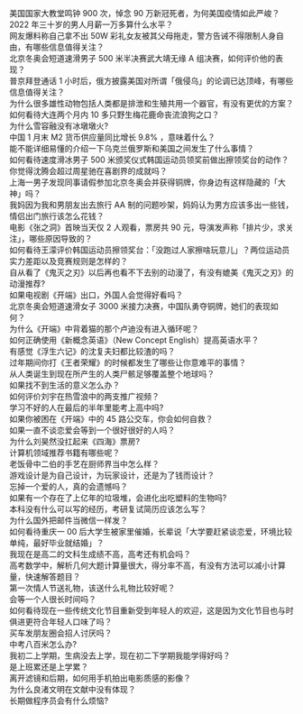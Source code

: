 美国国家大教堂鸣钟 900 次，悼念 90 万新冠死者，为何美国疫情如此严峻？  
2022 年三十岁的男人月薪一万多算什么水平？  
网友爆料称自己拿不出 50W 彩礼女友被其父母拖走，警方告诫不得限制人身自由，有哪些信息值得关注？  
北京冬奥会短道速滑男子 500 米半决赛武大靖无缘 A 组决赛，如何评价他的表现？  
普京拜登通话 1 小时后，俄方披露美国对所谓「俄侵乌」的论调已达顶峰，有哪些信息值得关注？  
为什么很多雄性动物包括人类都是排泄和生殖共用一个器官，有没有更优的方案？  
如何看待大连两个月内 10 多只野生梅花鹿命丧流浪狗之口？  
为什么雪容融没有冰墩墩火?  
中国 1 月末 M2 货币供应量同比增长 9.8% ，意味着什么？  
能不能详细易懂的介绍一下乌克兰俄罗斯和美国之间发生了什么事情？  
如何看待速度滑冰男子 500 米颁奖仪式韩国运动员领奖前做出擦领奖台的动作？  
你觉得沈腾会超过周星驰在喜剧界的成就吗？  
上海一男子发现同事请假参加北京冬奥会并获得铜牌，你身边有这样隐藏的「大神」吗？  
我妈因为我和男朋友出去旅行 AA 制的问题吵架，妈妈认为男方应该多出一些钱，情侣出门旅行该怎么花钱？  
电影《张之洞》首映当天仅 2 人观看，票房共 90 元，导演发声称「排片少，求关注」，哪些原因导致的？  
如何看待王濛评价韩国运动员擦领奖台：「没跑过人家擦啥玩意儿」？两位运动员实力差距以及竞赛规则是怎样的？  
自从看了《鬼灭之刃》以后再也看不下去别的动漫了，有没有媲美《鬼灭之刃》的动漫推荐?  
如果电视剧《开端》出口，外国人会觉得好看吗？  
北京冬奥会短道速滑女子 3000 米接力决赛，中国队勇夺铜牌，她们的表现如何？  
为什么《开端》中背着猫的那个卢迪没有进入循环呢？  
如何正确使用《新概念英语》（New Concept English）提高英语水平？  
有感觉《浮生六记》的沈复夫妇都比较渣的吗？  
过年期间你打《王者荣耀》的时候都发生了哪些让你意难平的事情？  
从人类诞生到现在所产生的人类尸骸足够覆盖整个地球吗？  
如果找不到生活的意义怎么办？  
如何评价刘宇在热雪浪中的两支推广视频？  
学习不好的人在最后的半年里能考上高中吗?  
如果你被困在《开端》中的 45 路公交车，你会如何自救？  
如果一直不谈恋爱会等到一个很好很好的人吗？  
为什么刘昊然没扛起来《四海》票房?  
计算机领域推荐书籍有哪些呢？  
老饭骨中二伯的手艺在厨师界当中怎么样？  
游戏设计是为自己设计，为玩家设计，还是为了钱而设计？  
忘掉一个爱的人，真的会遗憾吗？  
如果有一个存在了上亿年的垃圾堆，会进化出吃塑料的生物吗?  
本科没有什么可以写的经历，考研复试简历应该怎么写？  
为什么国外把邮件当微信一样发？  
如何看待重庆一 00 后大学生被家里催婚，长辈说「大学要赶紧谈恋爱，环境比较单纯，最好毕业就结婚」？  
我现在是高二的文科生成绩不高，高考还有机会吗？  
高考数学中，解析几何大题计算量很大，得分率不高，有没有方法可以减小计算量，快速解答题目？  
第一次情人节送礼物，该送什么礼物比较好呢？  
会等一个人很长时间吗？  
如何看待现在一些传统文化节目重新受到年轻人的欢迎，这是因为文化节目也与时俱进更符合年轻人口味了吗？  
买车发朋友圈会招人讨厌吗？  
中考八百米怎么办?  
我初二上学期，生病没去上学，现在初二下学期我能学得好吗？  
是上班累还是上学累？  
离开滤镜和后期，如何用手机拍出电影质感的影像？  
为什么良渚文明在文献中没有体现？  
长期做程序员会有什么烦恼?  

